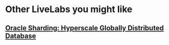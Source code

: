 # Other LiveLabs you might like

## [Oracle Sharding: Hyperscale Globally Distributed Database](https://apexapps.oracle.com/pls/apex/r/dbpm/livelabs/view-workshop?wid=866)

